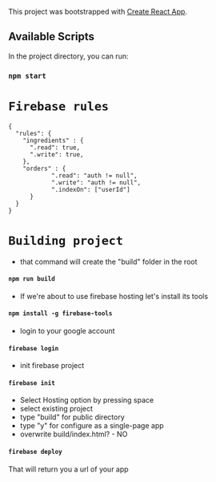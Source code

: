 This project was bootstrapped with [Create React App](https://github.com/facebook/create-react-app).

## Available Scripts

In the project directory, you can run:

### `npm start`

# `Firebase rules`

```
{
  "rules": {
    "ingredients" : {
      ".read": true,
      ".write": true,
    },
    "orders" : {
            ".read": "auth != null",
            ".write": "auth != null",
            ".indexOn": ["userId"]
      }
  }
}
```

# `Building project`

- that command will create the "build" folder in the root
#### `npm run build` 

- If we're about to use firebase hosting let's install its tools
#### `npm install -g firebase-tools` 

- login to your google account
#### `firebase login`

- init firebase project
#### `firebase init`

- Select Hosting option by pressing space
- select existing project
- type "build" for public directory
- type "y" for configure as a single-page app
- overwrite build/index.html? - NO

#### `firebase deploy`
That will return you a url of your app
